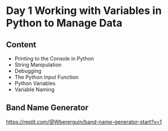 # Day 1 Working with Variables in Python to Manage Data
## Content
- Printing to the Console in Python
- String Manipulation
- Debugging
- The Python Input Function
- Python Variables
- Variable Naming
## Band Name Generator

https://replit.com/@Wbererguin/band-name-generator-start?v=1
